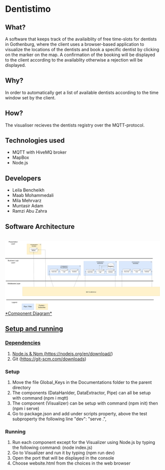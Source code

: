 # Dentistimo

## What?
A software that keeps track of the availaiblity of free time-slots for dentists in Gothenburg, where the client uses a browser-based application to visualize the locations of the dentists and book a specific dentist by clicking on the marker on the map. A confirmation of the booking will be displayed to the client according to the availablity otherwise a rejection will be displayed.

## Why?
In order to automatically get a list of available dentists according to the time window set by the client.

## How?
The visualiser recieves the dentists registry over the MQTT-protocol.

## Technologies used
*  MQTT with HiveMQ broker
*  MapBox
*  Node.js

## Developers
* Leila Bencheikh
* Maab Mohammedali
* Mila Mehrvarz
* Muntasir Adam
* Ramzi Abu Zahra

## Software Architecture


<br>
<a href="https://viewer.diagrams.net/?tags=%7B%7D&highlight=0000ff&edit=_blank&layers=1&nav=1&title=Copy%20of%20Untitled%20Diagram.drawio#R7V3te6K4Fv9r%2FNg%2BhJAAH8e2M3122zvdO3Nn9843VFS2KC5iW%2Bev3%2FAShBA0Vggp2nmeUYJGOOd3XnNOGMCbxduX0FnNH4OJ6w90bfI2gLcDXYfQMshLPLJNRyyE0oFZ6E3SIW038M375aaDgI5uvIm7zsbSoSgI%2FMhblQfHwXLpjqPSmBOGwWv5Y9PAn5QGVs7MrQx8Gzt%2BdfRPbxLNs7vQzd34vevN5vSXAbbTMwuHfji7k%2FXcmQSvhSF4N4A3YRBE6bvF243rx8Qr0%2BVzzdn8wkJ3GYl84eXnHOHf0OLu%2Fsvm6evshztaWlfZLC%2BOv8lueKBjn8w3XMWXHG0zOuB%2FNvF1DhdOOPOWA%2FiJnMWrN%2FK%2Flv8PhzFz3LfoyvG9WfahMbk6N0zPTYNldLVOWByf0vXsS3Ry8m6Wvfrp6%2BcVO6bAZY24l3DELM5iRd741aObYLEKljE%2F6XD5Kyx1RpVLC0%2B9tv4S%2FnMQEpm8mbvjZ3IBe4jIu%2FuJ99IIZU%2FGTsNs5t18cq90VC%2F9kp5x8tZ3p%2FH54MUNp36i1aYe0TZwOI8W5OUWxDQLg9V3gg83Vk9adn2Zho%2FV3zD%2Byk3gB2EyN5w4rjUdk%2FF1FAbPbuEMHlvuaJpfD%2FlRAqtaNQhy5Uqskhss3Cjcko9kX7gCRvYdapGMTEG%2F7vS7ScfmBd2ea3InsymzfPKd2iVvMs17hBbWOVqYITyxHqv47ThXEXD4txtFW2qVLDqQmyODQ3IhAtZbilqqggoJdR4Fs7HQ9Z3IeymbWB5Vs997CrxYJ%2BYs1I0SB43yBMF0uiaYY5mSX7QQn36%2BAMcazVa%2FvyyBtb27%2F0v7%2Fr9GraWu7VWQ9DRPplvW221cmbjeU9ZgnhfVb53IuXeWE79dW9kSYJrk7Yc0kRV7yFH6tcocY6ukX03DELOQkBquUywkV%2FPKtpBF%2Bu01BcJEPQ8LCS%2Fx5CWePA%2FC%2F%2FDWG3Ihvy7BpIqWcjqd6mOupZzgEUa4GUt5hTWzpGghsip6HnIVPTTqlfpJptJQzVTCY6l6HqYSVfl0ow8%2BFZQ2ORw2Laan6Yw%2F3dHai1y%2BzDMgO0Z4mxBFZJRF0aDHBRwBiwMku4G0DpfDWFwSF8FkE4%2B1KIboWIpKFsMy90xZYmgfZlIYbJYTd5JhNwijeTALlo7%2FEASrDOEJlzKmOJsoKBsvdzn5FK9FkcMlEe105HNi45Ip189uNJ7Tg2ATjt0nN%2FTIrbnht5Uz9paz7GSUSFHNSWGpSn%2FiMFYiKrO1UVA2oTspraJVIdUwOhBi8JERLf1WC4k%2FTS5K5o4%2FvfHCsV%2FFCuFluP0rPrhG9PD%2FhUO6hopz34dqE8AiTRgv6uAA2Iy1tnUhIBDCOtvCx1bxB9atQIWXJGagQqbxVuuYt69zYk5jKY7PvIbOqgwJ6iHnUY6zXqWr3FPvLcbaMHSJ2XZGycwxT7MbIz%2BDhgN0GyNxE%2FneknjAdIG8onHasMYQMdbY4lhjjjkBbRljwFH0yvtb3zaj9Tj0RnUxZrcul6nDEo9tWHUZ5HpcuoCeluhy5Zi7%2BFxlNnF0pPKy%2BLQZ%2Bd56rqYoAmCWc%2FYKyOIROXsJsvgOmp6HLHJS9srL4kMw88YqyqFtKCeGR%2BQDZYih6tnAjsQQCoQN55eHoGg5GIDC7INtB6AAQFwWcBOX52g5EwEFrGqPMxGHESOaspCHGLNjxPDW5M8uIQEAAgwbOJZZZkICChjmM9T4wvKLJclvvqSbAwde6%2BbuH5QrzZxlw%2F7pf%2FfNi9KZsYmz43RqDaDs%2BPaNXkd8sC0c5CDNxt6PRqqq1UGjYTA5N9nWRGBR8wysCTRZNnRtTcyLNalPwB6WX1uO%2FFo2a0wki691DubjBPdDOOCUBJhKQkk2YATqI%2Fqv721dseDBkFyQIFPd75w%2FA1FnL3P%2BdCWdP0OXowvYvgzZuoA2TvbLeCTf3eEpOdrWQFOCJyILTJXFe9lgEkhk9t%2Bw4Io%2F2LVhOcd6yPbL1iy7xGaQ9wQckLZ3VMBlJBGvgDvyh3boSqdsVCsgnl%2BjUkttL5t9Vekh%2B5hUTwfu3qLQGUdx37R4PxijWD9%2B6zAwsFbSGqZRbYji9w4Dxv9ozKQhAbdVbkdUruVULYLoqiWK4xMqX4ukdo0uQNTRph6mjqoeptSKJCSwIC2zL0o%2FmqZyhbGjiiTEWZ9WXhjVLtK1baSaLAosJ8uUReNomp6HLHJWXZWXRWWLdIGJlZNDgeVbmXKIj6bpecih5OVTJbJjh7uFRRdKaGzYepWMjdjktli6rTGcSM6ifrRldmrnFUKM3S1isMCCbv%2BXQ4DNLnFijmWWuR6CL30ZJ8mvpCp74tMxLh02O6zSxZxEVv%2F0%2F65QwzbocVaooYGBgoUa0tCom%2BUsuHRrcun5SJSCzbChc2ty6fnYk4E9LL%2ByquxNwFgT2fJ7Fl0eJyBGWONLQwybUpKNmEtfRsIGqFr80OO%2BjJ3%2FZ%2BpG2f%2Bjp9Vy%2FyTV7APD6lgZ9LLLQ06hrrgzIgtNyOg4mLi0gCRsYH3Crk2LyTP56myuHnKvoS9bx%2Ff77hq5uXY3lu8f3R7%2F%2BP6dnL8npuLxD%2FJmGFvDUMliUkm765taWeWC%2FAEzxe31Nbr1XXmluTW12yOPvtBqRwKVogdv2%2FZeF54XC7AufcH30yxY9v6yDPEely45ai5KEG3sNSVlDK7YSmnLEnPrODMhm%2FBLM5ClYWwAwAoNxITcmqZj07aRyZbz1vSLNOU9WgKp6I8iLizoywHLXq3XfouRRhuBMr5jC8ZSvPt7H7ricPYaF%2F6O%2BZG2sdXjdLpa2LLKugoAthJOHE46rodTdd62ESQ50d5RHz22jjLuzebnRC0v3SG%2BfcvLtEQgwYcINAY6gVz9x0vPyX%2F6iDzAIAYwUO7jRyyBkKP%2FGTjiMTNs4DxsTWoGzuLl2dPQPL5%2FkWwAxHWdLIQLhFYEt8GSfO7B2ZZyAen8NaF%2FnNMoM70cp2dWqBjUZ0MVcMTs8caO%2Fyk7sfAmE78OZWWlVYAAbCojAAjBrsvxDaRbaxRrz6mGL3WYtgYDXoK8IRgMN2siaOt1DIG0n%2BIChRqnNG8rLiaH6H6ZUoBAndc2gPCYUPuVkOwCgR0EcLlqG%2Bh0f%2BzuMKD30blrfO315ecc4d%2FQ4u7%2By%2Bbp6%2ByHO1paV8AS9PxsSYWcV%2Byan42SVBr9E4sb5D18zL7UfSZcow9ho2pBgx2v1do9zlQJyXvHYmwRuYWFNCWTdkKafs2kxcU3ZKqsUclNYdm9rBU9xuDsEl3QZOrQgJJ9CLakNSaD2cgFIF1sFUCixbrUrZIzCDOM0jgN1XINVo9WuRs0WBwJ53uy0iybecCygXdbNoPdetpmLq85w3Y%2FecaL5%2F9E4%2Bft14dgqP1z9%2Bvt6ujOywPagY1AO9kg7coEZaoCbHPyV5hT0gKgUQ8PUWHnUvroJfrTKC2pesjQsHKUroYBT94qzujE0%2Boa0X3JToRnk8HBzCajwDRwlUfAqPKoiQQOl0VVdzrbVCrnUr7j2xkxCpo2yyijY0ZJXkU93%2BIPppkZYMDMIl78AfcVf1TmbdnB4Lm478jWVze%2BcmcEJZf0PNCYbXgApgMy0vNcnldXbP%2Frzrw1nZq7J%2ByWBIQTN4SHHZ9RStOHUT7gjJ9nCaW%2FpnElZXFK6uRhZi2QHuhM5bRpc%2BJJ3ja8gJXBxijfz43l93OsGCfyYxxJWhxooKxsbSp1zZew8G9U8gNrpNc8fRQgsJrBMsSMeWNAEAjr1U34NaagNWaJyoLVuKethB%2BfL3p%2F9XO%2BQDAoLA4M6hYGTHRt0udMvWtxYJ%2FjcVgRGJIUAYDliM7WWtsji3%2BjkhtDurEIhSfZMg%2By1YxaBB69NKUOqjRsX5uFdDSzqyJE1xDtzrZWRruXCOduepi428LVoKwt08NdLOEoAuU3t279qQ8VhnLYXh96W4y3L3ODay6PBUSvuf2tD9CuHoT1QlMh3wff3ppLA04lifKC2PYTH06SQ4gZH6tzORRImncrh%2Bgih7zEtPJy2ObTHk6SwUqc07kMCuzO1a0MmhcZ7Gm6ugAMJhR8X8V%2Bxo7D9VDthJuQQUeLW6Pxb6vvWe2m8cJp7ZWKF9wxXj508rsxr5h9JKHEnfT4bNEvyr5J4a2JpU8UXmQwjpysRzzsrfA9b1FmC9e7F%2BXeN1o1IsqcPVn45MStiLLFSLJsM9zLlikV3Px24FIJ4WXjpS9NSqclUqibpIyul9yjpF7nYxcWwWpFxCsrVrJFXCAp138Rr3TOtyjj5DAM4hTyjo2EkPPHYOLGn%2FgX"> <img  src="./Component.png"><br>
*Component Diagram*

## Setup and running

### Dependencies
1. Node.js & Npm (https://nodejs.org/en/download/)
2. Git (https://git-scm.com/downloads)

### Setup
1. Move the file Global_Keys in the Documentations folder to the parent directory
2. The components (DataHanlder, DataExtractor, Pipe) can all be setup with command (npm i mqtt)
3. The component (Visualizer) can be setup with command  (npm init) then (npm i serve)
4. Go to package.json and add under scripts property, above the test subproperty the following line "dev": "serve .",



### Running

1. Run each component except for the Visualizer using Node.js by typing the following command:  (node index.js)
2. Go to Visualizer and run it by typing (npm run dev)
3. Open the port that will be displayed in the console
4. Choose website.html from the choices in the web browser

